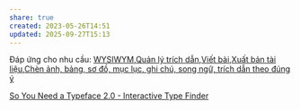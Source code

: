 ```yaml
---
share: true
created: 2023-05-26T14:51
updated: 2025-09-27T15:13
---
```

Đáp ứng cho nhu cầu: [WYSIWYM](../Nhu%20c%E1%BA%A7u%20c%C3%B4ng%20ngh%E1%BB%87/Vi%E1%BA%BFt%20v%C3%A0%20qu%E1%BA%A3n%20l%C3%BD%20n%E1%BB%99i%20dung,%20ghi%20ch%C3%BA,%20t%C3%A0i%20li%E1%BB%87u/WYSIWYM.md),[Quản lý trích dẫn](../Nhu%20c%E1%BA%A7u%20c%C3%B4ng%20vi%E1%BB%87c/Vi%E1%BA%BFt%20v%C3%A0%20chia%20s%E1%BA%BB%20tri%20th%E1%BB%A9c/Qu%E1%BA%A3n%20l%C3%BD%20tr%C3%ADch%20d%E1%BA%ABn.md),[Viết bài](../Nhu%20c%E1%BA%A7u%20c%C3%B4ng%20vi%E1%BB%87c/Vi%E1%BA%BFt%20v%C3%A0%20chia%20s%E1%BA%BB%20tri%20th%E1%BB%A9c/Vi%E1%BA%BFt%20b%C3%A0i.md),[Xuất bản tài liệu](../Nhu%20c%E1%BA%A7u%20c%C3%B4ng%20vi%E1%BB%87c/Vi%E1%BA%BFt%20v%C3%A0%20chia%20s%E1%BA%BB%20tri%20th%E1%BB%A9c/Xu%E1%BA%A5t%20b%E1%BA%A3n%20t%C3%A0i%20li%E1%BB%87u.md),[Chèn ảnh, bảng, sơ đồ, mục lục, ghi chú, song ngữ, trích dẫn theo đúng ý](../Nhu%20c%E1%BA%A7u%20c%C3%B4ng%20vi%E1%BB%87c/Vi%E1%BA%BFt%20v%C3%A0%20chia%20s%E1%BA%BB%20tri%20th%E1%BB%A9c/Ch%C3%A8n%20%E1%BA%A3nh,%20b%E1%BA%A3ng,%20s%C6%A1%20%C4%91%E1%BB%93,%20m%E1%BB%A5c%20l%E1%BB%A5c,%20ghi%20ch%C3%BA,%20song%20ng%E1%BB%AF,%20tr%C3%ADch%20d%E1%BA%ABn%20theo%20%C4%91%C3%BAng%20%C3%BD.md)

[So You Need a Typeface 2.0 - Interactive Type Finder](https://ianli.github.io/so-you-need-a-typeface)
